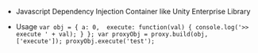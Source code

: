 * Javascript Dependency Injection Container like Unity Enterprise Library 

* Usage
`` var obj = {
            a: 0, 
            execute: function(val) {
                console.log('>> execute ' + val);
            }
        };
        var proxyObj = proxy.build(obj, ['execute']);
        proxyObj.execute('test');
``
